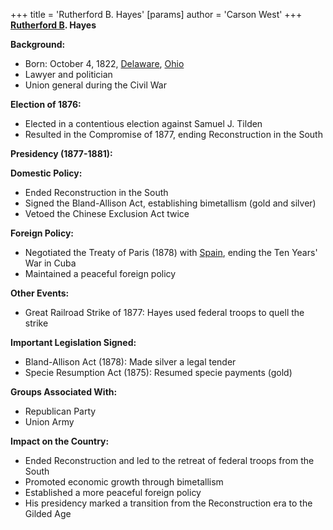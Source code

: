 +++
 title = 'Rutherford B. Hayes'
[params]
	author = 'Carson West'
+++
**[Rutherford B](./../rutherford-b/). Hayes**

**Background:**
- Born: October 4, 1822, [Delaware](./../delaware/), [Ohio](./../ohio/)
- Lawyer and politician
- Union general during the Civil War

**Election of 1876:**
- Elected in a contentious election against Samuel J. Tilden
- Resulted in the Compromise of 1877, ending Reconstruction in the South

**Presidency (1877-1881):**

**Domestic Policy:**
- Ended Reconstruction in the South
- Signed the Bland-Allison Act, establishing bimetallism (gold and silver)
- Vetoed the Chinese Exclusion Act twice

**Foreign Policy:**
- Negotiated the Treaty of Paris (1878) with [Spain](./../spain/), ending the Ten Years' War in Cuba
- Maintained a peaceful foreign policy

**Other Events:**
- Great Railroad Strike of 1877: Hayes used federal troops to quell the strike

**Important Legislation Signed:**
- Bland-Allison Act (1878): Made silver a legal tender
- Specie Resumption Act (1875): Resumed specie payments (gold)

**Groups Associated With:**
- Republican Party
- Union Army

**Impact on the Country:**
- Ended Reconstruction and led to the retreat of federal troops from the South
- Promoted economic growth through bimetallism
- Established a more peaceful foreign policy
- His presidency marked a transition from the Reconstruction era to the Gilded Age